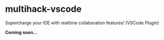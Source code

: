 # multihack-vscode
Supercharge your IDE with realtime collaboration features! (VSCode Plugin)

**Coming soon...**
